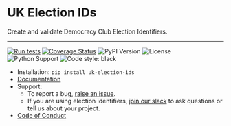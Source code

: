 # UK Election IDs

Create and validate Democracy Club Election Identifiers.

---

[![Run tests](https://github.com/DemocracyClub/uk-election-ids/actions/workflows/test.yml/badge.svg)](https://github.com/DemocracyClub/uk-election-ids/actions/workflows/test.yml)
[![Coverage Status](https://coveralls.io/repos/github/DemocracyClub/uk-election-ids/badge.svg?branch=master)](https://coveralls.io/github/DemocracyClub/uk-election-ids?branch=master)
![PyPI Version](https://img.shields.io/pypi/v/uk-election-ids.svg)
![License](https://img.shields.io/pypi/l/uk-election-ids.svg)
![Python Support](https://img.shields.io/pypi/pyversions/uk-election-ids.svg)
![Code style: black](https://img.shields.io/badge/code%20style-black-000000.svg)

* Installation: `pip install uk-election-ids`
* [Documentation](https://democracyclub.github.io/uk-election-ids/)
* Support:
  * To report a bug, [raise an issue](https://github.com/DemocracyClub/uk-election-ids/issues).
  * If you are using election identifiers, [join our slack](https://slack.democracyclub.org.uk/) to ask questions or tell us about your project.
* [Code of Conduct](https://democracyclub.org.uk/code-of-conduct/)
